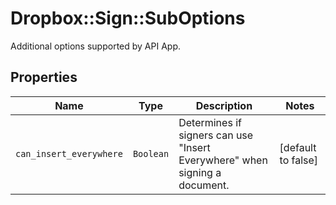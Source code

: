 # Dropbox::Sign::SubOptions

Additional options supported by API App.

## Properties

| Name | Type | Description | Notes |
| ---- | ---- | ----------- | ----- |
| `can_insert_everywhere` | ```Boolean``` |  Determines if signers can use &quot;Insert Everywhere&quot; when signing a document.  |  [default to false] |

